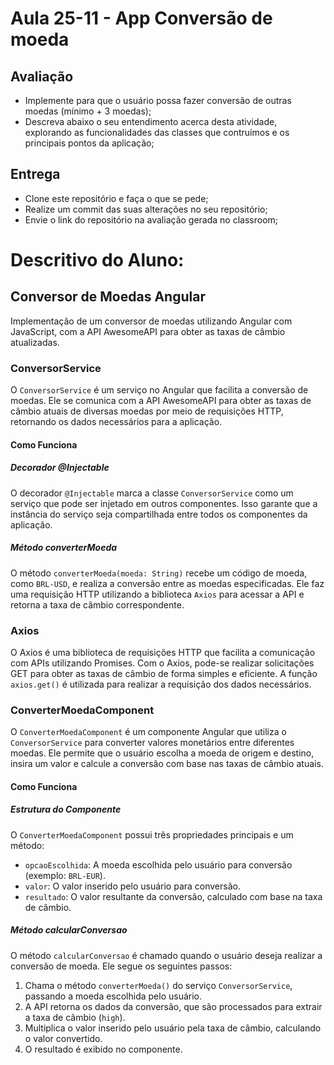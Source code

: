 # Aula 25-11 - App Conversão de moeda

## Avaliação

* Implemente para que o usuário possa fazer conversão de outras moedas (mínimo + 3 moedas);
* Descreva abaixo o seu entendimento acerca desta atividade, explorando as funcionalidades das classes que contruímos e os principais pontos da aplicação;

## Entrega

* Clone este repositório e faça o que se pede;
* Realize um commit das suas alterações no seu repositório;
* Envie o link do repositório na avaliação gerada no classroom;

# Descritivo do Aluno:

## Conversor de Moedas Angular

Implementação de um conversor de moedas utilizando Angular com JavaScript, com a API AwesomeAPI para obter as taxas de câmbio atualizadas.

### ConversorService

O `ConversorService` é um serviço no Angular que facilita a conversão de moedas. Ele se comunica com a API AwesomeAPI para obter as taxas de câmbio atuais de diversas moedas por meio de requisições HTTP, retornando os dados necessários para a aplicação.

#### Como Funciona

##### Decorador @Injectable

O decorador `@Injectable` marca a classe `ConversorService` como um serviço que pode ser injetado em outros componentes. Isso garante que a instância do serviço seja compartilhada entre todos os componentes da aplicação.

##### Método converterMoeda

O método `converterMoeda(moeda: String)` recebe um código de moeda, como `BRL-USD`, e realiza a conversão entre as moedas especificadas. Ele faz uma requisição HTTP utilizando a biblioteca `Axios` para acessar a API e retorna a taxa de câmbio correspondente.

### Axios

O Axios é uma biblioteca de requisições HTTP que facilita a comunicação com APIs utilizando Promises. Com o Axios, pode-se realizar solicitações GET para obter as taxas de câmbio de forma simples e eficiente. A função `axios.get()` é utilizada para realizar a requisição dos dados necessários.

### ConverterMoedaComponent

O `ConverterMoedaComponent` é um componente Angular que utiliza o `ConversorService` para converter valores monetários entre diferentes moedas. Ele permite que o usuário escolha a moeda de origem e destino, insira um valor e calcule a conversão com base nas taxas de câmbio atuais.

#### Como Funciona

##### Estrutura do Componente

O `ConverterMoedaComponent` possui três propriedades principais e um método:

- `opcaoEscolhida`: A moeda escolhida pelo usuário para conversão (exemplo: `BRL-EUR`).
- `valor`: O valor inserido pelo usuário para conversão.
- `resultado`: O valor resultante da conversão, calculado com base na taxa de câmbio.

##### Método calcularConversao

O método `calcularConversao` é chamado quando o usuário deseja realizar a conversão de moeda. Ele segue os seguintes passos:

1. Chama o método `converterMoeda()` do serviço `ConversorService`, passando a moeda escolhida pelo usuário.
2. A API retorna os dados da conversão, que são processados para extrair a taxa de câmbio (`high`).
3. Multiplica o valor inserido pelo usuário pela taxa de câmbio, calculando o valor convertido.
4. O resultado é exibido no componente.

